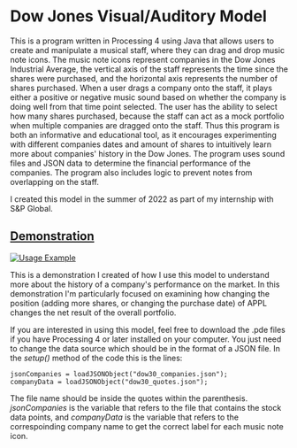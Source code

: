 # Dow Jones Visual/Auditory Model
This is a program written in Processing 4 using Java that allows users to create and manipulate a musical staff, where they can drag and drop music note icons. The music note icons represent companies in the Dow Jones Industrial Average, the vertical axis of the staff represents the time since the shares were purchased, and the horizontal axis represents the number of shares purchased. When a user drags a company onto the staff, it plays either a positive or negative music sound based on whether the company is doing well from that time point selected. The user has the ability to select how many shares purchased, because the staff can act as a mock portfolio when multiple companies are dragged onto the staff. Thus this program is both an informative and educational tool, as it encourages experimenting with different companies dates and amount of shares to intuitively learn more about companies' history in the Dow Jones. The program uses sound files and JSON data to determine the financial performance of the companies. The program also includes logic to prevent notes from overlapping on the staff. 

I created this model in the summer of 2022 as part of my internship with S&P Global. 
<br>
## [Demonstration](https://youtu.be/uLiaaL0SDmk)
[![Usage Example](https://img.youtube.com/vi/uLiaaL0SDmk/0.jpg)](https://youtu.be/uLiaaL0SDmk)

This is a demonstration I created of how I use this model to understand more about the history of a company's performance on the market. In this demonstration I'm particularly focused on examining how changing the position (adding more shares, or changing the purchase date) of APPL changes the net result of the overall portfolio. 

If you are interested in using this model, feel free to download the .pde files if you have Processing 4 or later installed on your computer. You just need to change the data source which should be in the format of a JSON file. In the *setup()* method of the code this is the lines: 
```
jsonCompanies = loadJSONObject("dow30_companies.json");
companyData = loadJSONObject("dow30_quotes.json");
```
The file name should be inside the quotes within the parenthesis. *jsonCompanies* is the variable that refers to the file that contains the stock data points, and *companyData* is the variable that refers to the correspoinding company name to get the correct label for each music note icon.
